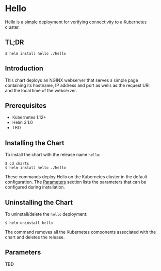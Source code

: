 # Hello

Hello is a simple deployment for verifying connectivity to a Kubernetes cluster.

## TL;DR

```console
$ helm install hello ./hello
```

## Introduction

This chart deploys an NGINX webserver that serves a simple page containing its hostname, IP address and port as wells as the request URI and the local time of the webserver.

## Prerequisites

- Kubernetes 1.12+
- Helm 3.1.0
- TBD

## Installing the Chart

To install the chart with the release name `hello`:

```console
$ cd charts
$ helm install hello ./hello
```

These commands deploy Hello on the Kubernetes cluster in the default configuration. The [Parameters](#parameters) section lists the parameters that can be configured during installation.

## Uninstalling the Chart

To uninstall/delete the `hello` deployment:

```console
$ helm uninstall hello
```

The command removes all the Kubernetes components associated with the chart and deletes the release.

## Parameters

TBD